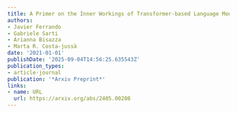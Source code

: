 ```yaml
---
title: A Primer on the Inner Workings of Transformer-based Language Models
authors:
- Javier Ferrando
- Gabriele Sarti
- Arianna Bisazza
- Marta R. Costa-jussà
date: '2021-01-01'
publishDate: '2025-09-04T14:56:25.635543Z'
publication_types:
- article-journal
publication: '*Arxiv Preprint*'
links:
- name: URL
  url: https://arxiv.org/abs/2405.00208
---
```

